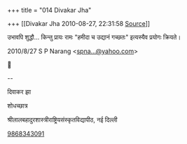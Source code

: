 +++
title = "014 Divakar Jha"

+++
[[Divakar Jha	2010-08-27, 22:31:58 [Source](https://groups.google.com/g/bvparishat/c/MjqmIHzdjVk)]]



उभावपि शुद्धौ... किन्तु प्रायः रामः "हमीदा च उद्यानं गच्छतः" इत्यस्यैव प्रयोगः क्रियते।  
  

2010/8/27 S P Narang \<[spna...@yahoo.com]()\>



  
  
  
--  

दिवाकर झा

शोधच्छात्र

श्रीलालबहादुरशास्त्रीराष्ट्रियसंस्कृतविद्यापीठ, नई दिल्ली

[9868343091](tel:(986)%20834-3091)

  

